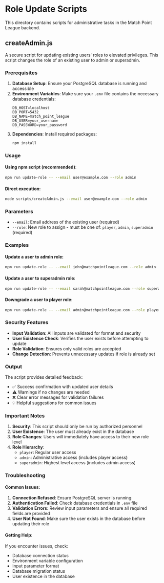 # Role Update Scripts

This directory contains scripts for administrative tasks in the Match Point League backend.

## createAdmin.js

A secure script for updating existing users' roles to elevated privileges. This script changes the role of an existing user to admin or superadmin.

### Prerequisites

1. **Database Setup**: Ensure your PostgreSQL database is running and accessible
2. **Environment Variables**: Make sure your `.env` file contains the necessary database credentials:
   ```
   DB_HOST=localhost
   DB_PORT=5432
   DB_NAME=match_point_league
   DB_USER=your_username
   DB_PASSWORD=your_password
   ```
3. **Dependencies**: Install required packages:
   ```bash
   npm install
   ```

### Usage

#### Using npm script (recommended):
```bash
npm run update-role -- --email user@example.com --role admin
```

#### Direct execution:
```bash
node scripts/createAdmin.js --email user@example.com --role admin
```

### Parameters

- `--email`: Email address of the existing user (required)
- `--role`: New role to assign - must be one of: `player`, `admin`, `superadmin` (required)

### Examples

#### Update a user to admin role:
```bash
npm run update-role -- --email john@matchpointleague.com --role admin
```

#### Update a user to superadmin role:
```bash
npm run update-role -- --email sarah@matchpointleague.com --role superadmin
```

#### Downgrade a user to player role:
```bash
npm run update-role -- --email admin@matchpointleague.com --role player
```

### Security Features

- **Input Validation**: All inputs are validated for format and security
- **User Existence Check**: Verifies the user exists before attempting to update
- **Role Validation**: Ensures only valid roles are accepted
- **Change Detection**: Prevents unnecessary updates if role is already set

### Output

The script provides detailed feedback:
- ✅ Success confirmation with updated user details
- ⚠️ Warnings if no changes are needed
- ❌ Clear error messages for validation failures
- 💡 Helpful suggestions for common issues

### Important Notes

1. **Security**: This script should only be run by authorized personnel
2. **User Existence**: The user must already exist in the database
3. **Role Changes**: Users will immediately have access to their new role level
4. **Role Hierarchy**: 
   - `player`: Regular user access
   - `admin`: Administrative access (includes player access)
   - `superadmin`: Highest level access (includes admin access)

### Troubleshooting

#### Common Issues:

1. **Connection Refused**: Ensure PostgreSQL server is running
2. **Authentication Failed**: Check database credentials in `.env` file
3. **Validation Errors**: Review input parameters and ensure all required fields are provided
4. **User Not Found**: Make sure the user exists in the database before updating their role

#### Getting Help:

If you encounter issues, check:
- Database connection status
- Environment variable configuration
- Input parameter format
- Database migration status
- User existence in the database
